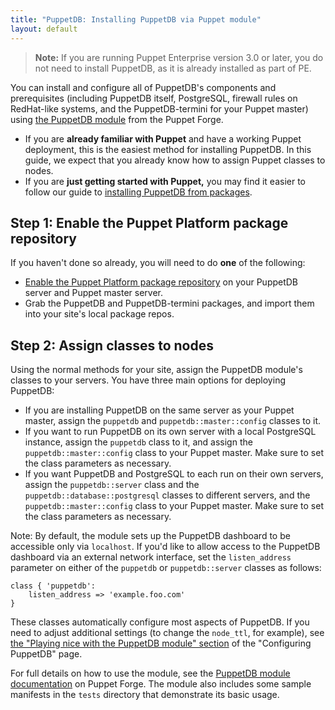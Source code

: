 ```yaml
---
title: "PuppetDB: Installing PuppetDB via Puppet module"
layout: default
---
```


[module]: http://forge.puppet.com/puppetlabs/puppetdb
[config_with_module]: ./configure.html#playing-nice-with-the-puppetdb-module

> **Note:** If you are running Puppet Enterprise version 3.0 or later, you do
> not need to install PuppetDB, as it is already installed as part of PE.

You can install and configure all of PuppetDB's components and prerequisites
(including PuppetDB itself, PostgreSQL, firewall rules on RedHat-like systems,
and the PuppetDB-termini for your Puppet master) using
[the PuppetDB module][module] from the Puppet Forge.

* If you are **already familiar with Puppet** and have a working Puppet
  deployment, this is the easiest method for installing PuppetDB. In this guide,
  we expect that you already know how to assign Puppet classes to nodes.
* If you are **just getting started with Puppet,** you may find it easier to
  follow our guide to
  [installing PuppetDB from packages](./install_from_packages.html).

Step 1: Enable the Puppet Platform package repository
-----

If you haven't done so already, you will need to do **one** of the following:

* [Enable the Puppet Platform package repository]({{puppet}}/puppet_platform.html)
  on your PuppetDB server and Puppet master server.
* Grab the PuppetDB and PuppetDB-termini packages, and import them into your
  site's local package repos.

Step 2: Assign classes to nodes
-----

Using the normal methods for your site, assign the PuppetDB module's classes to
your servers. You have three main options for deploying PuppetDB:

* If you are installing PuppetDB on the same server as your Puppet master,
  assign the `puppetdb` and `puppetdb::master::config` classes to it.
* If you want to run PuppetDB on its own server with a local PostgreSQL
  instance, assign the `puppetdb` class to it, and assign the
  `puppetdb::master::config` class to your Puppet master. Make sure to set the
  class parameters as necessary.
* If you want PuppetDB and PostgreSQL to each run on their own servers, assign
  the `puppetdb::server` class and the `puppetdb::database::postgresql` classes
  to different servers, and the `puppetdb::master::config` class to your Puppet
  master. Make sure to set the class parameters as necessary.

Note: By default, the module sets up the PuppetDB dashboard to be accessible
only via `localhost`. If you'd like to allow access to the PuppetDB dashboard
via an external network interface, set the `listen_address` parameter on either
of the `puppetdb` or `puppetdb::server` classes as follows:

    class { 'puppetdb':
        listen_address => 'example.foo.com'
    }

These classes automatically configure most aspects of PuppetDB. If you need to
adjust additional settings (to change the `node_ttl`, for example), see
[the "Playing nice with the PuppetDB module" section][config_with_module] of the
"Configuring PuppetDB" page.

For full details on how to use the module, see the
[PuppetDB module documentation][module]
on Puppet Forge. The module also includes some sample manifests in the `tests`
directory that demonstrate its basic usage.
